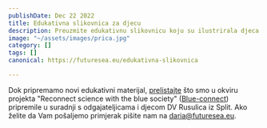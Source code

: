 ```yaml
---
publishDate: Dec 22 2022
title: Edukativna slikovnica za djecu
description: Preuzmite edukativnu slikovnicu koju su ilustrirala djeca.
image: "~/assets/images/prica.jpg"
category: []
tags: []
canonical: https://futuresea.eu/edukativna-slikovnica

---
```

Dok pripremamo novi edukativni materijal, [prelistajte](https://drive.google.com/file/d/1v4p20i1-oyJ1Vgs6ArC7crDt21p_yps7/view?usp=share_link) što smo u okviru projekta "Reconnect science with the blue society" ([Blue-connect](https://jaistrazujem.hr/)) pripremile u suradnji s odgajateljicama i djecom DV Rusulica iz Split. Ako želite da Vam pošaljemo primjerak pišite nam na daria@futuresea.eu.